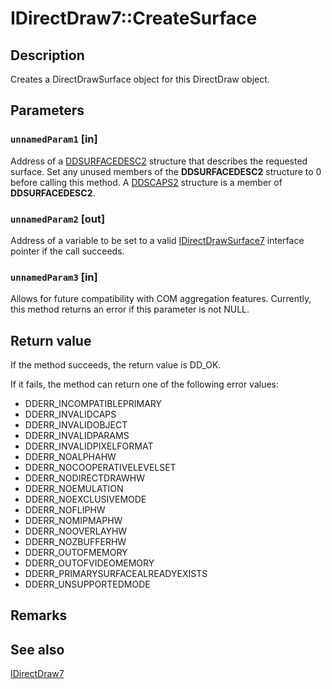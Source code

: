# IDirectDraw7::CreateSurface

## Description

Creates a DirectDrawSurface object for this DirectDraw object.

## Parameters

### `unnamedParam1` [in]

Address of a [DDSURFACEDESC2](https://learn.microsoft.com/previous-versions/windows/hardware/drivers/ff550340(v=vs.85)) structure that describes the requested surface. Set any unused members of the **DDSURFACEDESC2** structure to 0 before calling this method. A [DDSCAPS2](https://learn.microsoft.com/previous-versions/windows/hardware/drivers/ff550292(v=vs.85)) structure is a member of **DDSURFACEDESC2**.

### `unnamedParam2` [out]

Address of a variable to be set to a valid [IDirectDrawSurface7](https://learn.microsoft.com/windows/desktop/api/ddraw/nn-ddraw-idirectdrawsurface7) interface pointer if the call succeeds.

### `unnamedParam3` [in]

Allows for future compatibility with COM aggregation features. Currently, this method returns an error if this parameter is not NULL.

## Return value

If the method succeeds, the return value is DD_OK.

If it fails, the method can return one of the following error values:

* DDERR_INCOMPATIBLEPRIMARY
* DDERR_INVALIDCAPS
* DDERR_INVALIDOBJECT
* DDERR_INVALIDPARAMS
* DDERR_INVALIDPIXELFORMAT
* DDERR_NOALPHAHW
* DDERR_NOCOOPERATIVELEVELSET
* DDERR_NODIRECTDRAWHW
* DDERR_NOEMULATION
* DDERR_NOEXCLUSIVEMODE
* DDERR_NOFLIPHW
* DDERR_NOMIPMAPHW
* DDERR_NOOVERLAYHW
* DDERR_NOZBUFFERHW
* DDERR_OUTOFMEMORY
* DDERR_OUTOFVIDEOMEMORY
* DDERR_PRIMARYSURFACEALREADYEXISTS
* DDERR_UNSUPPORTEDMODE

## Remarks

## See also

[IDirectDraw7](https://learn.microsoft.com/windows/desktop/api/ddraw/nn-ddraw-idirectdraw7)